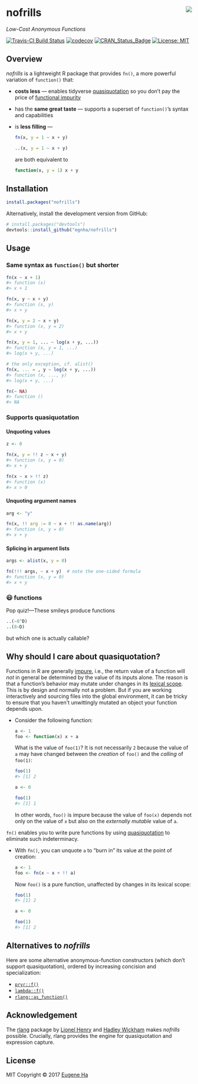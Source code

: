 
<!-- README.md is generated from README.Rmd. Please edit that file -->
nofrills <img src="logo.png" align="right" />
=============================================

*Low-Cost Anonymous Functions*

[![Travis-CI Build Status](https://travis-ci.org/egnha/nofrills.svg?branch=master)](https://travis-ci.org/egnha/nofrills) [![codecov](https://codecov.io/gh/egnha/nofrills/branch/master/graph/badge.svg)](https://codecov.io/gh/egnha/nofrills) [![CRAN\_Status\_Badge](http://www.r-pkg.org/badges/version/nofrills)](https://cran.r-project.org/package=nofrills) [![License: MIT](https://img.shields.io/badge/License-MIT-yellow.svg)](https://opensource.org/licenses/MIT)

Overview
--------

*nofrills* is a lightweight R package that provides `fn()`, a more powerful variation of `function()` that:

-   **costs less** — enables tidyverse [quasiquotation](http://rlang.tidyverse.org/reference/quasiquotation.html) so you don’t pay the price of [functional impurity](#why-should-I-care-about-quasiquotation)

-   has the **same great taste** — supports a superset of `function()`’s syntax and capabilities

-   is **less filling** —

    ``` r
    fn(x, y = 1 ~ x + y)

    ..(x, y = 1 ~ x + y)
    ```

    are both equivalent to

    ``` r
    function(x, y = 1) x + y
    ```

Installation
------------

``` r
install.packages("nofrills")
```

Alternatively, install the development version from GitHub:

``` r
# install.packages("devtools")
devtools::install_github("egnha/nofrills")
```

Usage
-----

### Same syntax as `function()` but shorter

``` r
fn(x ~ x + 1)
#> function (x) 
#> x + 1

fn(x, y ~ x + y)
#> function (x, y) 
#> x + y

fn(x, y = 2 ~ x + y)
#> function (x, y = 2) 
#> x + y

fn(x, y = 1, ... ~ log(x + y, ...))
#> function (x, y = 1, ...) 
#> log(x + y, ...)

# the only exception, cf. alist()
fn(x, ... = , y ~ log(x + y, ...))
#> function (x, ..., y) 
#> log(x + y, ...)

fn(~ NA)
#> function () 
#> NA
```

### Supports quasiquotation

#### Unquoting values

``` r
z <- 0

fn(x, y = !! z ~ x + y)
#> function (x, y = 0) 
#> x + y

fn(x ~ x > !! z)
#> function (x) 
#> x > 0
```

#### Unquoting argument names

``` r
arg <- "y"

fn(x, !! arg := 0 ~ x + !! as.name(arg))
#> function (x, y = 0) 
#> x + y
```

#### Splicing in argument lists

``` r
args <- alist(x, y = 0)

fn(!!! args, ~ x + y)  # note the one-sided formula
#> function (x, y = 0) 
#> x + y
```

### 😃 functions

Pop quiz!—These smileys produce functions

``` r
..(~8^D)
..(8~D)
```

but which one is actually callable?

Why should I care about quasiquotation?
---------------------------------------

Functions in R are generally [impure](https://en.wikipedia.org/wiki/Pure_function), i.e., the return value of a function will *not* in general be determined by the value of its inputs alone. The reason is that a function’s behavior may mutate under changes in its [lexical scope](http://adv-r.hadley.nz/functions.html#lexical-scoping). This is by design and normally not a problem. But if you are working interactively and sourcing files into the global environment, it can be tricky to ensure that you haven't unwittingly mutated an object your function depends upon.

-   Consider the following function:

    ``` r
    a <- 1
    foo <- function(x) x + a
    ```

    What is the value of `foo(1)`? It is not necessarily `2` because the value of `a` may have changed between the *creation* of `foo()` and the *calling* of `foo(1)`:

    ``` r
    foo(1)
    #> [1] 2

    a <- 0

    foo(1)
    #> [1] 1
    ```

    In other words, `foo()` is impure because the value of `foo(x)` depends not only on the value of `x` but also on the *externally mutable* value of `a`.

`fn()` enables you to write pure functions by using [quasiquotation](http://rlang.tidyverse.org/reference/quasiquotation.html) to eliminate such indeterminacy.

-   With `fn()`, you can unquote `a` to “burn in” its value at the point of creation:

    ``` r
    a <- 1
    foo <- fn(x ~ x + !! a)
    ```

    Now `foo()` is a pure function, unaffected by changes in its lexical scope:

    ``` r
    foo(1)
    #> [1] 2

    a <- 0

    foo(1)
    #> [1] 2
    ```

Alternatives to *nofrills*
--------------------------

Here are some alternative anonymous-function constructors (which don’t support quasiquotation), ordered by increasing concision and specialization:

-   [`pryr::f()`](https://github.com/hadley/pryr)
-   [`lambda::f()`](https://github.com/jimhester/lambda)
-   [`rlang::as_function()`](http://rlang.tidyverse.org/reference/as_function.html)

Acknowledgement
---------------

The [rlang](https://github.com/tidyverse/rlang) package by [Lionel Henry](https://github.com/lionel-) and [Hadley Wickham](https://github.com/hadley) makes *nofrills* possible. Crucially, rlang provides the engine for quasiquotation and expression capture.

License
-------

MIT Copyright © 2017 [Eugene Ha](https://github.com/egnha)
